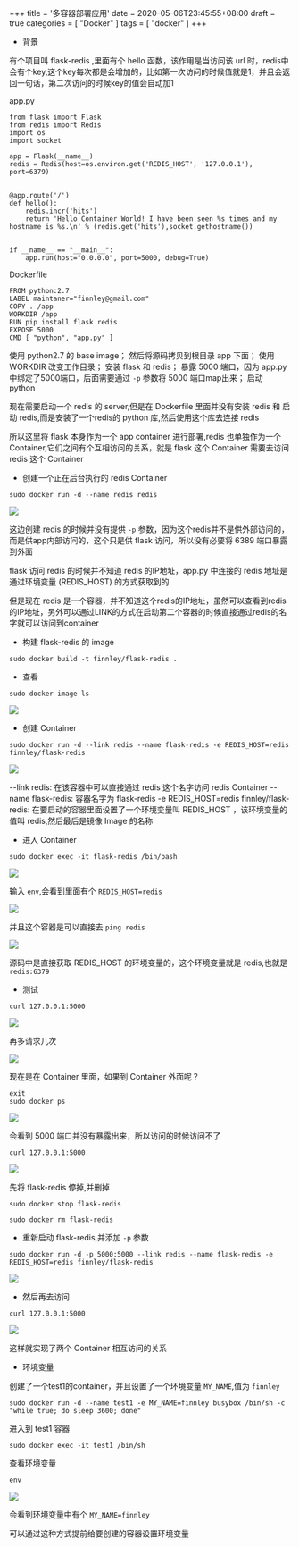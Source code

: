 +++
title = '多容器部署应用'
date = 2020-05-06T23:45:55+08:00
draft = true
categories = [ "Docker" ]
tags = [ "docker" ]
+++

* 背景

有个项目叫 flask-redis ,里面有个 hello 函数，该作用是当访问该 url 时，redis中会有个key,这个key每次都是会增加的，比如第一次访问的时候值就是1，并且会返回一句话，第二次访问的时候key的值会自动加1

app.py 

```
from flask import Flask
from redis import Redis
import os
import socket

app = Flask(__name__)
redis = Redis(host=os.environ.get('REDIS_HOST', '127.0.0.1'), port=6379)


@app.route('/')
def hello():
    redis.incr('hits')
    return 'Hello Container World! I have been seen %s times and my hostname is %s.\n' % (redis.get('hits'),socket.gethostname())


if __name__ == "__main__":
    app.run(host="0.0.0.0", port=5000, debug=True)

```

Dockerfile

```
FROM python:2.7
LABEL maintaner="finnley@gmail.com"
COPY . /app
WORKDIR /app
RUN pip install flask redis
EXPOSE 5000
CMD [ "python", "app.py" ]
```

使用 python2.7 的 base image；
然后将源码拷贝到根目录 app 下面；
使用 WORKDIR 改变工作目录；
安装 flask 和 redis；
暴露 5000 端口，因为 app.py 中绑定了5000端口，后面需要通过 `-p` 参数将 5000 端口map出来；
启动 python

现在需要启动一个 redis 的 server,但是在 Dockerfile 里面并没有安装 redis 和 启动 redis,而是安装了一个redis的 python 库,然后使用这个库去连接 redis

所以这里将 flask 本身作为一个 app container 进行部署,redis 也单独作为一个 Container,它们之间有个互相访问的关系，就是 flask 这个 Container 需要去访问 redis 这个 Container

* 创建一个正在后台执行的 redis Container

```
sudo docker run -d --name redis redis
```

![](https://images.notes.xuepincat.com/docker/cases/1.png)

这边创建 redis 的时候并没有提供 `-p` 参数，因为这个redis并不是供外部访问的，而是供app内部访问的，这个只是供 flask 访问，所以没有必要将 6389 端口暴露到外面

flask 访问 redis 的时候并不知道 redis 的IP地址，app.py 中连接的 redis 地址是通过环境变量 (REDIS_HOST) 的方式获取到的

但是现在 redis 是一个容器，并不知道这个redis的IP地址，虽然可以查看到redis的IP地址，另外可以通过LINK的方式在启动第二个容器的时候直接通过redis的名字就可以访问到container

* 构建 flask-redis 的 image

```
sudo docker build -t finnley/flask-redis .
```

* 查看

```
sudo docker image ls
```

![](https://images.notes.xuepincat.com/docker/cases/2.png)

* 创建 Container

```
sudo docker run -d --link redis --name flask-redis -e REDIS_HOST=redis finnley/flask-redis
```

![](https://images.notes.xuepincat.com/docker/cases/3.png)

--link redis: 在该容器中可以直接通过 redis 这个名字访问 redis Container
--name flask-redis: 容器名字为 flask-redis
-e REDIS_HOST=redis finnley/flask-redis: 在要启动的容器里面设置了一个环境变量叫 REDIS_HOST ，该环境变量的值叫 redis,然后最后是镜像 Image 的名称

* 进入 Container

```
sudo docker exec -it flask-redis /bin/bash
```

![](https://images.notes.xuepincat.com/docker/cases/4.png)

输入 `env`,会看到里面有个 `REDIS_HOST=redis`

![](https://images.notes.xuepincat.com/docker/cases/5.png)

并且这个容器是可以直接去 `ping redis`

![](https://images.notes.xuepincat.com/docker/cases/6.png)

源码中是直接获取 REDIS_HOST 的环境变量的，这个环境变量就是 redis,也就是 `redis:6379`

* 测试 

```
curl 127.0.0.1:5000
```

![](https://images.notes.xuepincat.com/docker/cases/7.png)

再多请求几次

![](https://images.notes.xuepincat.com/docker/cases/8.png)

现在是在 Container 里面，如果到 Container 外面呢？

```
exit
sudo docker ps
```

![](https://images.notes.xuepincat.com/docker/cases/9.png)

会看到 5000 端口并没有暴露出来，所以访问的时候访问不了

```
curl 127.0.0.1:5000
```

![](https://images.notes.xuepincat.com/docker/cases/10.png)

先将 flask-redis 停掉,并删掉

```
sudo docker stop flask-redis
```

```
sudo docker rm flask-redis
```

* 重新启动 flask-redis,并添加 `-p` 参数

```
sudo docker run -d -p 5000:5000 --link redis --name flask-redis -e REDIS_HOST=redis finnley/flask-redis
```

![](https://images.notes.xuepincat.com/docker/cases/11.png)

* 然后再去访问

```
curl 127.0.0.1:5000
```

![](https://images.notes.xuepincat.com/docker/cases/12.png)

这样就实现了两个 Container 相互访问的关系

* 环境变量

创建了一个test1的container，并且设置了一个环境变量 `MY_NAME`,值为 `finnley`

```
sudo docker run -d --name test1 -e MY_NAME=finnley busybox /bin/sh -c "while true; do sleep 3600; done"
```

进入到 test1 容器

```
sudo docker exec -it test1 /bin/sh
```

查看环境变量

```
env
```

![](https://images.notes.xuepincat.com/docker/cases/13.png)

会看到环境变量中有个 `MY_NAME=finnley`

可以通过这种方式提前给要创建的容器设置环境变量